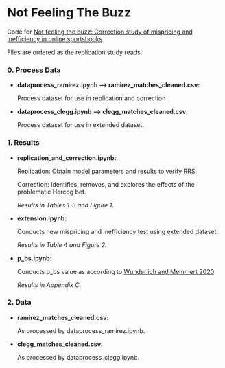 # Not Feeling The Buzz

Code for [Not feeling the buzz: Correction study of mispricing and inefficiency in online sportsbooks](https://arxiv.org/abs/2306.01740)

Files are ordered as the replication study reads.

### 0. Process Data

- **dataprocess_ramirez.ipynb ⟶ ramirez_matches_cleaned.csv:**

   Process dataset for use in replication and correction

- **dataprocess_clegg.ipynb ⟶ clegg_matches_cleaned.csv:**

   Process dataset for use in extended dataset.

### 1. Results

- **replication_and_correction.ipynb:**

  Replication: Obtain model parameters and results to verify RRS.
  
  Correction: Identifies, removes, and explores the effects of the problematic Hercog bet.

  *Results in Tables 1-3 and Figure 1.*

- **extension.ipynb:**

    Conducts new mispricing and inefficiency test using extended dataset.

    *Results in Table 4 and Figure 2.*
    
- **p_bs.ipynb:**

   Conducts p_bs value as according to [Wunderlich and Memmert 2020](https://www.sciencedirect.com/science/article/pii/S016920701930233X?ref=pdf_download&fr=RR-2&rr=84b0d4ca5e9e71da)

   *Results in Appendix C.*

### 2. Data

- **ramirez_matches_cleaned.csv:**

   As processed by dataprocess_ramirez.ipynb.   

- **clegg_matches_cleaned.csv:**

   As processed by dataprocess_clegg.ipynb.
